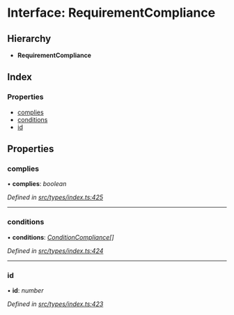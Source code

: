 # Interface: RequirementCompliance

## Hierarchy

* **RequirementCompliance**

## Index

### Properties

* [complies](requirementcompliance.md#complies)
* [conditions](requirementcompliance.md#conditions)
* [id](requirementcompliance.md#id)

## Properties

###  complies

• **complies**: *boolean*

*Defined in [src/types/index.ts:425](https://github.com/PolymathNetwork/polymesh-sdk/blob/959efb76/src/types/index.ts#L425)*

___

###  conditions

• **conditions**: *[ConditionCompliance](conditioncompliance.md)[]*

*Defined in [src/types/index.ts:424](https://github.com/PolymathNetwork/polymesh-sdk/blob/959efb76/src/types/index.ts#L424)*

___

###  id

• **id**: *number*

*Defined in [src/types/index.ts:423](https://github.com/PolymathNetwork/polymesh-sdk/blob/959efb76/src/types/index.ts#L423)*
